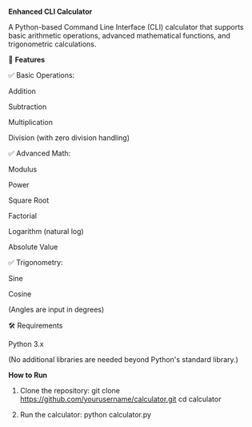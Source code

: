 **Enhanced CLI Calculator**

A Python-based Command Line Interface (CLI) calculator that supports basic arithmetic operations, advanced mathematical functions, and trigonometric calculations.

🚀 **Features**

✅ Basic Operations:

Addition

Subtraction

Multiplication

Division (with zero division handling)

✅ Advanced Math:

Modulus

Power

Square Root

Factorial

Logarithm (natural log)

Absolute Value

✅ Trigonometry:

Sine

Cosine

(Angles are input in degrees)

🛠️ Requirements

Python 3.x

(No additional libraries are needed beyond Python's standard library.)

**How to Run**

1. Clone the repository:
   git clone https://github.com/yourusername/calculator.git cd calculator

2. Run the calculator:
   python calculator.py


